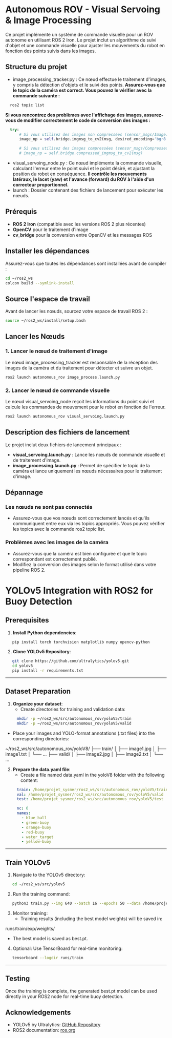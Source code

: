 # Autonomous ROV - Visual Servoing & Image Processing

Ce projet implémente un système de commande visuelle pour un ROV autonome en utilisant ROS 2 Iron. Le projet inclut un algorithme de suivi d'objet et une commande visuelle pour ajuster les mouvements du robot en fonction des points suivis dans les images.

## Structure du projet

- image_processing_tracker.py : Ce nœud effectue le traitement d'images, y compris la détection d'objets et le suivi des points. **Assurez-vous que le topic de la caméra est correct. Vous pouvez le vérifier avec la commande suivante :**
  

```bash
  ros2 topic list
```

  **Si vous rencontrez des problèmes avec l'affichage des images, assurez-vous de modifier correctement le code de conversion des images :**
  

```python
  try:
      # Si vous utilisez des images non compressées (sensor_msgs/Image)
      image_np = self.bridge.imgmsg_to_cv2(msg, desired_encoding='bgr8')

      # Si vous utilisez des images compressées (sensor_msgs/CompressedImage)
      # image_np = self.bridge.compressed_imgmsg_to_cv2(msg)
```

- visual_servoing_node.py : Ce nœud implémente la commande visuelle, calculant l'erreur entre le point suivi et le point désiré, et ajustant la position du robot en conséquence. **Il contrôle les mouvements latéraux, le lacet (yaw) et l'avance (forward) du ROV à l'aide d'un correcteur proportionnel.**
- launch : Dossier contenant des fichiers de lancement pour exécuter les nœuds.

## Prérequis

- **ROS 2 Iron** (compatible avec les versions ROS 2 plus récentes)
- **OpenCV** pour le traitement d'image
- **cv_bridge** pour la conversion entre OpenCV et les messages ROS

## Installer les dépendances

Assurez-vous que toutes les dépendances sont installées avant de compiler :

```bash
cd ~/ros2_ws
colcon build --symlink-install
```


## Source l'espace de travail

Avant de lancer les nœuds, sourcez votre espace de travail ROS 2 :

```bash
source ~/ros2_ws/install/setup.bash
```


## Lancer les Nœuds

### 1. Lancer le nœud de traitement d'image

Le nœud image_processing_tracker est responsable de la réception des images de la caméra et du traitement pour détecter et suivre un objet.

```bash
ros2 launch autonomous_rov image_process.launch.py
```


### 2. Lancer le nœud de commande visuelle

Le nœud visual_servoing_node reçoit les informations du point suivi et calcule les commandes de mouvement pour le robot en fonction de l'erreur.

```bash
ros2 launch autonomous_rov visual_servoing.launch.py
```


## Description des fichiers de lancement

Le projet inclut deux fichiers de lancement principaux :

- **visual_servoing.launch.py** : Lance les nœuds de commande visuelle et de traitement d'image.
- **image_processing.launch.py** : Permet de spécifier le topic de la caméra et lance uniquement les nœuds nécessaires pour le traitement d'image.

## Dépannage

### Les nœuds ne sont pas connectés

- Assurez-vous que vos nœuds sont correctement lancés et qu'ils communiquent entre eux via les topics appropriés. Vous pouvez vérifier les topics avec la commande ros2 topic list.

### Problèmes avec les images de la caméra

- Assurez-vous que la caméra est bien configurée et que le topic correspondant est correctement publié.
- Modifiez la conversion des images selon le format utilisé dans votre pipeline ROS 2.

# YOLOv5 Integration with ROS2 for Buoy Detection
## **Prerequisites**

1. **Install Python dependencies**:
   

```bash
   pip install torch torchvision matplotlib numpy opencv-python
```


2. **Clone YOLOv5 Repository**:
   

```bash
   git clone https://github.com/ultralytics/yolov5.git
   cd yolov5
   pip install -r requirements.txt
```


---

## **Dataset Preparation**

1. **Organize your dataset**:
   - Create directories for training and validation data:
     

```bash
     mkdir -p ~/ros2_ws/src/autonomous_rov/yoloV5/train
     mkdir -p ~/ros2_ws/src/autonomous_rov/yoloV5/valid
```

   - Place your images and YOLO-format annotations (.txt files) into the corresponding directories:
     

~/ros2_ws/src/autonomous_rov/yoloV8/
     ├── train/
     │   ├── image1.jpg
     │   ├── image1.txt
     │   └── ...
     ├── valid/
     │   ├── image2.jpg
     │   ├── image2.txt
     │   └── ...



2. **Prepare the data.yaml file**:
   - Create a file named data.yaml in the yoloV8 folder with the following content:
     

```yaml
     train: /home/projet_sysmer/ros2_ws/src/autonomous_rov/yoloV5/train
     val: /home/projet_sysmer/ros2_ws/src/autonomous_rov/yoloV5/valid
     test: /home/projet_sysmer/ros2_ws/src/autonomous_rov/yoloV5/test

     nc: 6
     names:
       - blue_ball
       - green-buoy
       - orange-buoy
       - red-buoy
       - water_target
       - yellow-buoy


```
---

## **Train YOLOv5**

1. Navigate to the YOLOv5 directory:
   

```bash
   cd ~/ros2_ws/src/yolov5
```


2. Run the training command:
   

```bash
   python3 train.py --img 640 --batch 16 --epochs 50 --data /home/projet_sysmer/ros2_ws/src/autonomous_rov/yoloV5/data.yaml --weights yolov5s.pt
```


3. Monitor training:
   - Training results (including the best model weights) will be saved in:
     

runs/train/exp/weights/


   - The best model is saved as best.pt.

4. Optional: Use TensorBoard for real-time monitoring:
   

```bash
   tensorboard --logdir runs/train
```


---

## **Testing**

Once the training is complete, the generated best.pt model can be used directly in your ROS2 node for real-time buoy detection.

## **Acknowledgements**

- YOLOv5 by Ultralytics: [GitHub Repository](https://github.com/ultralytics/yolov5)
- ROS2 documentation: [ros.org](https://docs.ros.org)
